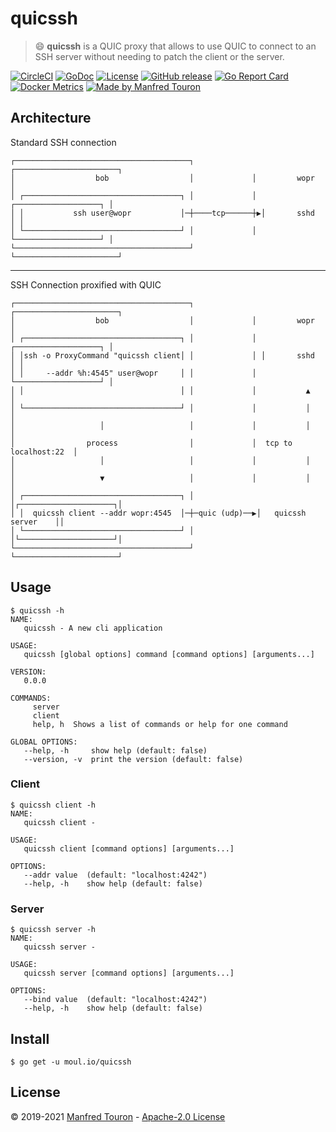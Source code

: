 # quicssh

> :smile: **quicssh** is a QUIC proxy that allows to use QUIC to connect to an SSH server without needing to patch the client or the server.

[![CircleCI](https://circleci.com/gh/moul/quicssh.svg?style=shield)](https://circleci.com/gh/moul/quicssh)
[![GoDoc](https://godoc.org/moul.io/quicssh?status.svg)](https://godoc.org/moul.io/quicssh)
[![License](https://img.shields.io/github/license/moul/quicssh.svg)](https://github.com/moul/quicssh/blob/master/LICENSE)
[![GitHub release](https://img.shields.io/github/release/moul/quicssh.svg)](https://github.com/moul/quicssh/releases)
[![Go Report Card](https://goreportcard.com/badge/moul.io/quicssh)](https://goreportcard.com/report/moul.io/quicssh)
[![Docker Metrics](https://images.microbadger.com/badges/image/moul/quicssh.svg)](https://microbadger.com/images/moul/quicssh)
[![Made by Manfred Touron](https://img.shields.io/badge/made%20by-Manfred%20Touron-blue.svg?style=flat)](https://manfred.life/)

## Architecture

Standard SSH connection

```
┌───────────────────────────────────────┐             ┌───────────────────────┐
│                  bob                  │             │         wopr          │
│ ┌───────────────────────────────────┐ │             │ ┌───────────────────┐ │
│ │           ssh user@wopr           │─┼────tcp──────┼▶│       sshd        │ │
│ └───────────────────────────────────┘ │             │ └───────────────────┘ │
└───────────────────────────────────────┘             └───────────────────────┘
```

---

SSH Connection proxified with QUIC

```
┌───────────────────────────────────────┐             ┌───────────────────────┐
│                  bob                  │             │         wopr          │
│ ┌───────────────────────────────────┐ │             │ ┌───────────────────┐ │
│ │ssh -o ProxyCommand "quicssh client│ │             │ │       sshd        │ │
│ │     --addr %h:4545" user@wopr     │ │             │ └───────────────────┘ │
│ │                                   │ │             │           ▲           │
│ └───────────────────────────────────┘ │             │           │           │
│                   │                   │             │           │           │
│                process                │             │  tcp to localhost:22  │
│                   │                   │             │           │           │
│                   ▼                   │             │           │           │
│ ┌───────────────────────────────────┐ │             │┌─────────────────────┐│
│ │  quicssh client --addr wopr:4545  │─┼─quic (udp)──▶│   quicssh server    ││
│ └───────────────────────────────────┘ │             │└─────────────────────┘│
└───────────────────────────────────────┘             └───────────────────────┘
```

## Usage

```console
$ quicssh -h
NAME:
   quicssh - A new cli application

USAGE:
   quicssh [global options] command [command options] [arguments...]

VERSION:
   0.0.0

COMMANDS:
     server
     client
     help, h  Shows a list of commands or help for one command

GLOBAL OPTIONS:
   --help, -h     show help (default: false)
   --version, -v  print the version (default: false)
   ```

### Client

```console
$ quicssh client -h
NAME:
   quicssh client -

USAGE:
   quicssh client [command options] [arguments...]

OPTIONS:
   --addr value  (default: "localhost:4242")
   --help, -h    show help (default: false)
```

### Server

```console
$ quicssh server -h
NAME:
   quicssh server -

USAGE:
   quicssh server [command options] [arguments...]

OPTIONS:
   --bind value  (default: "localhost:4242")
   --help, -h    show help (default: false)
```

## Install

```console
$ go get -u moul.io/quicssh
```

## License

© 2019-2021 [Manfred Touron](https://manfred.life) -
[Apache-2.0 License](https://github.com/moul/quicssh/blob/master/LICENSE)
